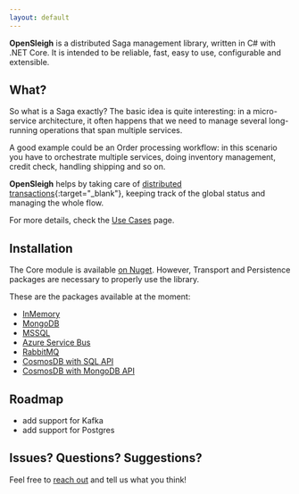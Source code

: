 ```yaml
---
layout: default
---
```


**OpenSleigh** is a distributed Saga management library, written in C# with .NET Core. 
It is intended to be reliable, fast, easy to use, configurable and extensible.

## What?
So what is a Saga exactly? The basic idea is quite interesting: in a micro-service architecture, it often happens that we need to manage several long-running operations that span multiple services. 

A good example could be an Order processing workflow: in this scenario you have to orchestrate multiple services, doing inventory management, credit check, handling shipping and so on.   

**OpenSleigh** helps by taking care of [distributed transactions](https://www.davideguida.com/improving-microservices-reliability-part-1-two-phase-commit/){:target="_blank"}, keeping track of the global status and managing the whole flow.

For more details, check the [Use Cases](/use-cases/) page.

## Installation
The Core module is available [on Nuget](https://www.nuget.org/packages/OpenSleigh.Core/).
However, Transport and Persistence packages are necessary to properly use the library.

These are the packages available at the moment:
- [InMemory](https://www.nuget.org/packages/OpenSleigh.Persistence.InMemory/)
- [MongoDB](https://www.nuget.org/packages/OpenSleigh.Persistence.Mongo/)
- [MSSQL](https://www.nuget.org/packages/OpenSleigh.Persistence.SQL/)
- [Azure Service Bus](https://www.nuget.org/packages/OpenSleigh.Transport.AzureServiceBus/)
- [RabbitMQ](https://www.nuget.org/packages/OpenSleigh.Transport.RabbitMQ/)
- [CosmosDB with SQL API](https://www.nuget.org/packages/OpenSleigh.Persistence.Cosmos.SQL/)
- [CosmosDB with MongoDB API](https://www.nuget.org/packages/OpenSleigh.Persistence.Cosmos.Mongo/)

## Roadmap
- add support for Kafka
- add support for Postgres

## Issues? Questions? Suggestions?
Feel free to [reach out](https://github.com/mizrael/OpenSleigh/discussions) and tell us what you think!